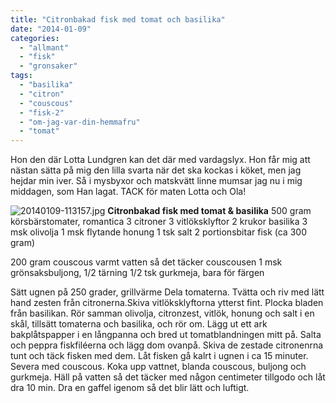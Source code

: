 ```yaml
---
title: "Citronbakad fisk med tomat och basilika"
date: "2014-01-09"
categories: 
  - "allmant"
  - "fisk"
  - "gronsaker"
tags: 
  - "basilika"
  - "citron"
  - "couscous"
  - "fisk-2"
  - "om-jag-var-din-hemmafru"
  - "tomat"
---
```


Hon den där Lotta Lundgren kan det där med vardagslyx. Hon får mig att nästan sätta på mig den lilla svarta när det ska kockas i köket, men jag hejdar min iver. Så i mysbyxor och matskvätt linne mumsar jag nu i mig middagen, som Han lagat. TACK för maten Lotta och Ola!  
  
![20140109-113157.jpg](/static/img/20140109-113157.jpg)
**Citronbakad fisk med tomat & basilika** 500 gram körsbärstomater, romantica 3 citroner 3 vitlöksklyftor 2 krukor basilika 3 msk olivolja 1 msk flytande honung 1 tsk salt 2 portionsbitar fisk (ca 300 gram)

200 gram couscous varmt vatten så det täcker couscousen 1 msk grönsaksbuljong, 1/2 tärning 1/2 tsk gurkmeja, bara för färgen

Sätt ugnen på 250 grader, grillvärme Dela tomaterna. Tvätta och riv med lätt hand zesten från citronerna.Skiva vitlöksklyftorna ytterst fint. Plocka bladen från basilikan. Rör samman olivolja, citronzest, vitlök, honung och salt i en skål, tillsätt tomaterna och basilika, och rör om. Lägg ut ett ark bakplåtspapper i en långpanna och bred ut tomatblandningen mitt på. Salta och peppra fiskfiléerna och lägg dom ovanpå. Skiva de zestade citronenrna tunt och täck fisken med dem. Låt fisken gå kalrt i ugnen i ca 15 minuter. Severa med couscous. Koka upp vattnet, blanda couscous, buljong och gurkmeja. Häll på vatten så det täcker med någon centimeter tillgodo och låt dra 10 min. Dra en gaffel igenom så det blir lätt och luftigt.
